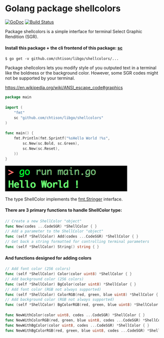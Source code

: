 # Golang package shellcolors

[![GoDoc](https://godoc.org/github.com/chtison/libgo/shellcolors?status.svg)](https://godoc.org/github.com/chtison/libgo/shellcolors)
[![Build Status](https://travis-ci.org/chtison/libgo.svg?branch=master)](https://travis-ci.org/chtison/libgo)

Package shellcolors is a simple interface for terminal Select Graphic Rendition (SGR).

#### Install this package + the cli frontend of this package: [sc](cmd/sc)
```
$ go get -v github.com/chtison/libgo/shellcolors/...
```

Package shellcolors lets you modify style of you outputed text in a terminal
like the boldness or the background color.
However, some SGR codes might not be supported by your terminal.

https://en.wikipedia.org/wiki/ANSI_escape_code#graphics

```go
package main

import (
	"fmt"
	sc "github.com/chtison/libgo/shellcolors"
)

func main() {
	fmt.Println(fmt.Sprintf("%sHello World !%s",
		sc.New(sc.Bold, sc.Green),
		sc.New(sc.Reset),
	))
}
```
![output](output.png)

The type ShellColor implements the [fmt.Stringer](https://golang.org/pkg/fmt/#Stringer) interface.

#### There are 3 primary functions to handle ShellColor type:

```go
// Create a new ShellColor "object"
func New(codes ...CodeSGR) *ShellColor { }
// Add a parameter to the ShellColor "object"
func (self *ShellColor) Add(codes ...CodeSGR) *ShellColor { }
// Get back a string formatted for controlling terminal parameters
func (self *ShellColor) String() string { }
```

#### And functions designed for adding colors
```go
// Add font color (256 colors)
func (self *ShellColor) Color(color uint8) *ShellColor { }
// Add background color (256 colors)
func (self *ShellColor) BgColor(color uint8) *ShellColor { }
// Add font color (RGB not always supported)
func (self *ShellColor) ColorRGB(red, green, blue uint8) *ShellColor { }
// Add background color (RGB not always supported)
func (self *ShellColor) BgColorRGB(red, green, blue uint8) *ShellColor { }

func NewWithColor(color uint8, codes ...CodeSGR) *ShellColor { }
func NewWithColorRGB(red, green, blue uint8, codes ...CodeSGR) *ShellColor { }
func NewWithBgColor(color uint8, codes ...CodeSGR) *ShellColor { }
func NewWithBgColorRGB(red, green, blue uint8, codes ...CodeSGR) *ShellColor { }
```
